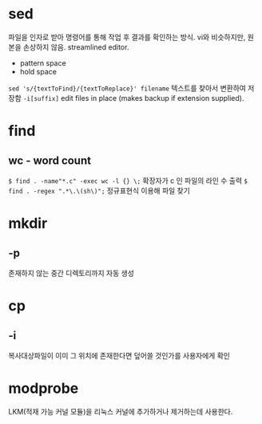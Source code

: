 # sed
파일을 인자로 받아 명령어를 통해 작업 후 결과를 확인하는 방식. vi와 비슷하지만, 원본을 손상하지 않음.
streamlined editor.

- pattern space
- hold space

`sed 's/{textToFind}/{textToReplace}' filename`
텍스트를 찾아서 변환하여 저장함
`-i[suffix]`
edit files in place (makes backup if extension supplied).

# find

## wc - word count
`$ find . -name"*.c" -exec wc -l {} \;`
확장자가 c 인 파일의 라인 수 출력
`$ find . -regex ".*\.\(sh\)";`
정규표현식 이용해 파일 찾기

# mkdir

## -p
존재하지 않는 중간 디렉토리까지 자동 생성

# cp

## -i
복사대상파일이 이미 그 위치에 존재한다면 덮어쓸 것인가를 사용자에게 확인 

# modprobe
LKM(적재 가능 커널 모듈)을 리눅스 커널에 추가하거나 제거하는데 사용한다. 
